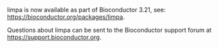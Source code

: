 limpa is now available as part of Bioconductor 3.21, see: https://bioconductor.org/packages/limpa.

Questions about limpa can be sent to the Bioconductor support forum at https://support.bioconductor.org.
